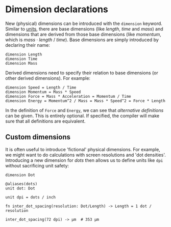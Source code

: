 # Dimension declarations

New (physical) dimensions can be introduced with the `dimension` keyword. Similar to [units](./unit-declarations.md), there are base dimensions (like *length*, *time* and *mass*) and dimensions that are derived from those base dimensions (like *momentum*, which is *mass* · *length* / *time*). Base dimensions are simply introduced by declaring their name:
```
dimension Length
dimension Time
dimension Mass
```
Derived dimensions need to specify their relation to base dimensions (or other derived dimensions). For example:
```
dimension Speed = Length / Time
dimension Momentum = Mass * Speed
dimension Force = Mass * Acceleration = Momentum / Time
dimension Energy = Momentum^2 / Mass = Mass * Speed^2 = Force * Length
```
In the definition of `Force` and `Energy`, we can see that *alternative definitions* can be given. This is entirely optional. If specified, the compiler will make sure that all definitions are equivalent.

## Custom dimensions

It is often useful to introduce 'fictional' physical dimensions. For example, we might want to do calculations with
screen resolutions and 'dot densities'. Introducing a new dimension for *dots* then allows us to define units like `dpi` without sacrificing unit safety:
```
dimension Dot

@aliases(dots)
unit dot: Dot

unit dpi = dots / inch

fn inter_dot_spacing(resolution: Dot/Length) -> Length = 1 dot / resolution

inter_dot_spacing(72 dpi) -> µm  # 353 µm
```
